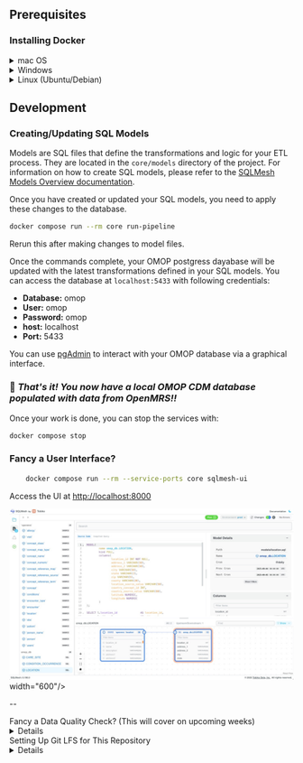 
## Prerequisites

### Installing Docker

<details>
<summary>mac OS</summary>


1. **Manual Installation:**
    - Download Docker Desktop from [https://www.docker.com/products/docker-desktop](https://www.docker.com/products/docker-desktop)
    - Install and launch Docker Desktop
    - Ensure Docker is running (you should see the Docker icon in your menu bar)
2. Or ** Using Homebrew:**
   ```bash
   brew install --cask docker
   ```
   Then launch Docker Desktop from Applications.
</details>

<details>
<summary>Windows</summary>

1. Download Docker Desktop from [https://www.docker.com/products/docker-desktop](https://www.docker.com/products/docker-desktop)
2. Install and launch Docker Desktop
3. Ensure WSL 2 is enabled if prompted
</details>

<details>
<summary>Linux (Ubuntu/Debian)</summary>


```bash
# Update package index
sudo apt-get update

# Install prerequisites
sudo apt-get install apt-transport-https ca-certificates curl gnupg lsb-release

# Add Docker's official GPG key
curl -fsSL https://download.docker.com/linux/ubuntu/gpg | sudo gpg --dearmor -o /usr/share/keyrings/docker-archive-keyring.gpg

# Add Docker repository
echo "deb [arch=amd64 signed-by=/usr/share/keyrings/docker-archive-keyring.gpg] https://download.docker.com/linux/ubuntu $(lsb_release -cs) stable" | sudo tee /etc/apt/sources.list.d/docker.list > /dev/null

# Install Docker
sudo apt-get update
sudo apt-get install docker-ce docker-ce-cli containerd.io

# Start Docker service
sudo systemctl start docker
sudo systemctl enable docker

# Add your user to docker group (optional, to avoid sudo)
sudo usermod -aG docker $USER
```

</details>


## Development

### **Creating/Updating SQL Models**
Models are SQL files that define the transformations and logic for your ETL process. They are located in the `core/models` directory of the project.
For information on how to create SQL models, please refer to the [SQLMesh Models Overview documentation](https://sqlmesh.readthedocs.io/en/stable/concepts/models/overview/).


Once you have created or updated your SQL models, you need to apply these changes to the database.

   ```bash
   docker compose run --rm core run-pipeline
   ```
Rerun this after making changes to model files.

Once the commands complete, your OMOP postgress dayabase will be updated with the latest transformations defined in your SQL models.
You can access the database at `localhost:5433` with following credentials:
- **Database:** omop
- **User:** omop
- **Password:** omop
- **host:** localhost
- **Port:** 5433

You can use [pgAdmin](https://www.pgadmin.org/) to interact with your OMOP database via a graphical interface.

### 🎉 _That's it! You now have a local OMOP CDM database populated with data from OpenMRS!!_


Once your work is done, you can stop the services with:

```bash
docker compose stop
```

### Fancy a User Interface?

```bash
    docker compose run --rm --service-ports core sqlmesh-ui
```

Access the UI at [http://localhost:8000](http://localhost:8000)
   
<img src="/docs/img/sql_mesh.jpeg" alt="SQLMesh UI"> width="600"/>

-- 

<summary>Fancy a Data Quality Check? (This will cover on upcoming weeks)</summary>

<details>

### 1. **Run Achilles to generate data summaries** (Check What Achilles does below.)
   ```
   docker compose run achilles
   ``` 
### 2. **Run DQD to perform data quality checks**
This runs the [OHDSI Data Quality Dashboard (DQD)](https://github.com/OHDSI/DataQualityDashboard) on the OMOP database.
   ```bash
    docker compose run --rm dqd run 
   ```
### 3. **View the Data Quality Dashboard**
      This serves the DQD results on a local web server. Once it's running, open your browser and go to [http://localhost:3000](http://localhost:3000).
   ```
   docker compose run --rm --service-ports dqd view
   ``` 

## 🧪 What does Achilles do?
Achilles analyzes the OMOP CDM data and generates summary statistics, data quality metrics, and precomputed reports. These results are essential for visualizations in tools like Atlas.

When you run:

```
docker compose run achilles
```
- ✅ It connects to your omop-db
- ✅ Scans and summarizes data in the public schema
- ✅ Produces results in the Achilles_results and Achilles_analysis tables
- ✅ Prepares your OMOP CDM for use with the web-based Atlas UI

</details>




<summary>Setting Up Git LFS for This Repository</summary>

<details>

### Setting Up Git LFS for This Repository

This repository uses **Git Large File Storage (LFS)** to handle large files like `CONCEPT.csv`. If you're cloning or pulling the repository, make sure to set up Git LFS to download the actual files instead of pointers.

### Step 1: Install Git LFS
Before cloning, install Git LFS:

- **macOS (Homebrew)**  
  ```sh
  brew install git-lfs
  ```

- **Linux (Ubuntu/Debian)**
  ```sh
  sudo apt update && sudo apt install git-lfs
  ```

- **Windows**  
  Download and install Git LFS from [Git LFS official site](https://git-lfs.github.com/).

### Step 2: Clone the Repository
After installing Git LFS, clone the repository:

```sh
git clone https://github.com/jayasanka-sack/openmrs-to-omop.git
cd openmrs-to-omop
```

Git LFS will automatically download the large files.

### Step 3: Pulling Updates
If you have already cloned the repository before installing Git LFS, or if you are pulling new changes, run:

```sh
git lfs install
git lfs pull
```

This ensures all large files are properly downloaded.

### Troubleshooting
If you see pointer files instead of actual data when opening a large file (e.g., `CONCEPT.csv`), it means Git LFS is not set up correctly. Run:

```sh
git lfs pull
```

For more information, refer to the [Git LFS documentation](https://git-lfs.github.com/).
</details>
